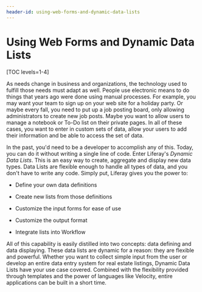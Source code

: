 ```yaml
---
header-id: using-web-forms-and-dynamic-data-lists
---
```


# Using Web Forms and Dynamic Data Lists

[TOC levels=1-4]

As needs change in business and organizations, the technology used to fulfill
those needs must adapt as well. People use electronic means to do things that
years ago were done using manual processes. For example, you may want your team
to sign up on your web site for a holiday party. Or maybe every fall, you need
to put up a job posting board, only allowing administrators to create new job
posts. Maybe you want to allow users to manage a notebook or To-Do list on their
private pages. In all of these cases, you want to enter in custom sets of data,
allow your users to add their information and be able to access the set of data. 

In the past, you'd need to be a developer to accomplish any of this. Today, you
can do it without writing a single line of code. Enter Liferay's *Dynamic Data
Lists*. This is an easy way to create, aggregate and display new data types.
Data Lists are flexible enough to handle all types of data, and you don't have
to write any code. Simply put, Liferay gives you the power to:

- Define your own data definitions

- Create new lists from those definitions

- Customize the input forms for ease of use

- Customize the output format

- Integrate lists into Workflow 

All of this capability is easily distilled into two concepts: data defining and
data displaying. These data lists are dynamic for a reason: they are flexible
and powerful. Whether you want to collect simple input from the user or develop
an entire data entry system for real estate listings, Dynamic Data Lists have
your use case covered. Combined with the flexibility provided through templates
and the power of languages like Velocity, entire applications can be built in a
short time.
